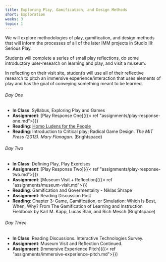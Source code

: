 ```yaml
---
title: Exploring Play, Gamification, and Design Methods
short: Exploration
weeks: 3
topic: 1
---
```



We will explore methodologies of play, gamification, and design methods that will inform the processes of all of the later IMM projects in Studio III: Serious Play.

Students will complete a series of small play reflections, do some introductory user-research on learning and play, and visit a museum.

In reflecting on their visit site, student’s will use all of their reflective research to pitch an immersive experience/interaction that uses elements of play and has the goal of conveying something meant to be learned.

###### Day One
- **In Class**: Syllabus, Exploring Play and Games
- **Assignment**: [Play Response One]({{< ref "assignments/play-response-one.md">}})
- **Reading**: [Homo Ludens for the People](http://www.mattiebrice.com/homo-ludens-for-the-people/)
- **Reading**: Introduction to Critical play; Radical Game Design. *The MIT Press (2013). Mary Flanagan.* (Brightspace)

###### Day Two
- **In Class**: Defining Play, Play Exercises
- **Assignment**: [Play Response Two]({{< ref "assignments/play-response-two.md">}})
- **Assignment**: [Museum Visit + Reflection]({{< ref "assignments/museum-visit.md">}})
- **Reading**: Gamification and Govermentality - Niklas Shrape
- **Assignment**: Reading Discussion Post
- **Reading**: Chapter 3: Game, Gamification, or Simulation: Which Is Best, When, Why? From The Gamification of Learning and Instruction Fieldbook by Karl M. Kapp, Lucas Blair, and Rich Mesch (Brightspace)

###### Day Three
- **In Class**: Reading Discussions. Interactive Technologies Survey.
- **Assignment**: Museum Visit and Reflection Continued.
- **Assignment**: [Immersive Experience Pitch]({{< ref "assignments/immersive-experience-pitch.md">}})

